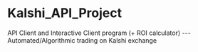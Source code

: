 # Kalshi_API_Project
API Client and Interactive Client program (+ ROI calculator) --- Automated/Algorithmic trading on Kalshi exchange
